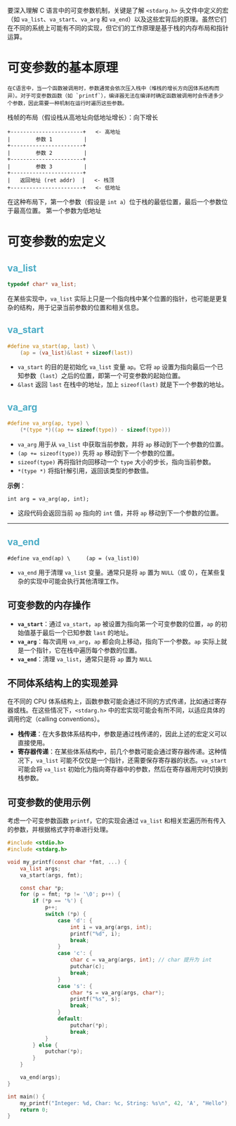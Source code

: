 要深入理解 C 语言中的可变参数机制，关键是了解 `<stdarg.h>` 头文件中定义的宏（如 `va_list`、`va_start`、`va_arg` 和 `va_end`）以及这些宏背后的原理。虽然它们在不同的系统上可能有不同的实现，但它们的工作原理是基于栈的内存布局和指针运算。 
# 可变参数的基本原理
	在C语言中，当一个函数被调用时，参数通常会依次压入栈中（堆栈的增长方向因体系结构而异）。对于可变参数函数（如 `printf`），编译器无法在编译时确定函数被调用时会传递多少个参数，因此需要一种机制在运行时遍历这些参数。
栈帧的布局（假设栈从高地址向低地址增长）：向下增长

 
```
+-----------------------+   <- 高地址
|        参数 1          |
+-----------------------+
|        参数 2          |
+-----------------------+
|        参数 3          |
+-----------------------+
|   返回地址 (ret addr)  |   <- 栈顶
+-----------------------+   <- 低地址

```
 
在这种布局下，第一个参数（假设是 `int a`）位于栈的最低位置，最后一个参数位于最高位置。
第一个参数为低地址

# 可变参数的宏定义
## <font color="#4bacc6">va_list</font>
```c
typedef char* va_list;
```

在某些实现中，`va_list` 实际上只是一个指向栈中某个位置的指针，也可能是更复杂的结构，用于记录当前参数的位置和相关信息。

## <font color="#4bacc6">va_start</font>

```c
#define va_start(ap, last) \
    (ap = (va_list)&last + sizeof(last))

```
- `va_start` 的目的是初始化 `va_list` 变量 `ap`。它将 `ap` 设置为指向最后一个已知参数（`last`）之后的位置，即第一个可变参数的起始位置。
- `&last` 返回 `last` 在栈中的地址，加上 `sizeof(last)` 就是下一个参数的地址。

## <font color="#4bacc6">va_arg</font>

```c
#define va_arg(ap, type) \
    (*(type *)((ap += sizeof(type)) - sizeof(type)))

```
- `va_arg` 用于从 `va_list` 中获取当前参数，并将 `ap` 移动到下一个参数的位置。
- `(ap += sizeof(type))` 先将 `ap` 移动到下一个参数的位置。
- `sizeof(type)` 再将指针向回移动一个 `type` 大小的步长，指向当前参数。
- `*(type *)` 将指针解引用，返回该类型的参数值。

**示例**：

`int arg = va_arg(ap, int);`

- 这段代码会返回当前 `ap` 指向的 `int` 值，并将 `ap` 移动到下一个参数的位置。
---
## <font color="#4bacc6">va_end</font>


`#define va_end(ap) \     (ap = (va_list)0)`

- `va_end` 用于清理 `va_list` 变量。通常只是将 `ap` 置为 `NULL`（或 0），在某些复杂的实现中可能会执行其他清理工作。

## 可变参数的内存操作
- **`va_start`**：通过 `va_start`，`ap` 被设置为指向第一个可变参数的位置，`ap` 的初始值基于最后一个已知参数 `last` 的地址。
- **`va_arg`**：每次调用 `va_arg`，`ap` 都会向上移动，指向下一个参数。`ap` 实际上就是一个指针，它在栈中遍历每个参数的位置。
- **`va_end`**：清理 `va_list`，通常只是将 `ap` 置为 `NULL`

## 不同体系结构上的实现差异
在不同的 CPU 体系结构上，函数参数可能会通过不同的方式传递，比如通过寄存器或栈。在这些情况下，`<stdarg.h>` 中的宏实现可能会有所不同，以适应具体的调用约定（calling conventions）。

- **栈传递**：在大多数体系结构中，参数是通过栈传递的，因此上述的宏定义可以直接使用。
- **寄存器传递**：在某些体系结构中，前几个参数可能会通过寄存器传递。这种情况下，`va_list` 可能不仅仅是一个指针，还需要保存寄存器的状态。`va_start` 可能会将 `va_list` 初始化为指向寄存器中的参数，然后在寄存器用完时切换到栈参数。

## 可变参数的使用示例
考虑一个可变参数函数 `printf`，它的实现会通过 `va_list` 和相关宏遍历所有传入的参数，并根据格式字符串进行处理。

```c
#include <stdio.h>
#include <stdarg.h>

void my_printf(const char *fmt, ...) {
    va_list args;
    va_start(args, fmt);

    const char *p;
    for (p = fmt; *p != '\0'; p++) {
        if (*p == '%') {
            p++;
            switch (*p) {
                case 'd': {
                    int i = va_arg(args, int);
                    printf("%d", i);
                    break;
                }
                case 'c': {
                    char c = va_arg(args, int); // char 提升为 int
                    putchar(c);
                    break;
                }
                case 's': {
                    char *s = va_arg(args, char*);
                    printf("%s", s);
                    break;
                }
                default:
                    putchar(*p);
                    break;
            }
        } else {
            putchar(*p);
        }
    }

    va_end(args);
}

int main() {
    my_printf("Integer: %d, Char: %c, String: %s\n", 42, 'A', "Hello");
    return 0;
}

```



    